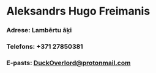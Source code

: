 # Aleksandrs Hugo Freimanis
### Adrese: Lambērtu āķi 
### Telefons: +371 27850381
### E-pasts: DuckOverlord@protonmail.com
